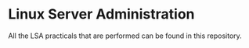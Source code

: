# Linux Server Administration
All the LSA practicals that are performed can be found in this repository. 
